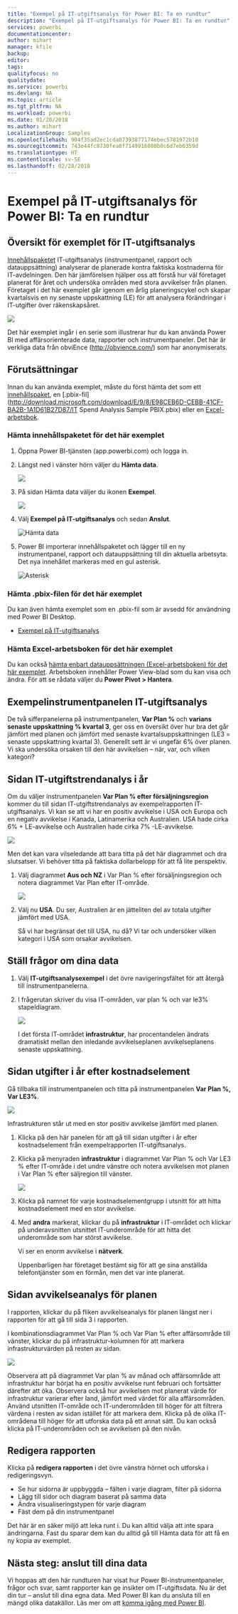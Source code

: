 ```yaml
---
title: "Exempel på IT-utgiftsanalys för Power BI: Ta en rundtur"
description: "Exempel på IT-utgiftsanalys för Power BI: Ta en rundtur"
services: powerbi
documentationcenter: 
author: mihart
manager: kfile
backup: 
editor: 
tags: 
qualityfocus: no
qualitydate: 
ms.service: powerbi
ms.devlang: NA
ms.topic: article
ms.tgt_pltfrm: NA
ms.workload: powerbi
ms.date: 01/20/2018
ms.author: mihart
LocalizationGroup: Samples
ms.openlocfilehash: 904f35ad2ec1cda07393877174ebec5781972b10
ms.sourcegitcommit: 743e44fc8730fea0f7149916080b0c6d7eb6359d
ms.translationtype: HT
ms.contentlocale: sv-SE
ms.lasthandoff: 02/28/2018
---
```

# <a name="it-spend-analysis-sample-for-power-bi-take-a-tour"></a>Exempel på IT-utgiftsanalys för Power BI: Ta en rundtur

## <a name="overview-of-the-it-spend-analysis-sample"></a>Översikt för exemplet för IT-utgiftsanalys
[Innehållspaketet](service-organizational-content-pack-introduction.md) IT-utgiftsanalys (instrumentpanel, rapport och datauppsättning) analyserar de planerade kontra faktiska kostnaderna för IT-avdelningen. Den här jämförelsen hjälper oss att förstå hur väl företaget planerat för året och undersöka områden med stora avvikelser från planen. Företaget i det här exemplet går igenom en årlig planeringscykel och skapar kvartalsvis en ny senaste uppskattning (LE) för att analysera förändringar i IT-utgifter över räkenskapsåret.

![](media/sample-it-spend/it1.png)

Det här exemplet ingår i en serie som illustrerar hur du kan använda Power BI med affärsorienterade data, rapporter och instrumentpaneler. Det här är verkliga data från obviEnce (<http://obvience.com/>) som har anonymiserats.

## <a name="prerequisites"></a>Förutsättningar

 Innan du kan använda exemplet, måste du först hämta det som ett [innehållspaket](https://docs.microsoft.com/en-us/power-bi/sample-it-spend#get-the-content-pack-for-this-sample), en [.pbix-fil](http://download.microsoft.com/download/E/9/8/E98CEB6D-CEBB-41CF-BA2B-1A1D61B27D87/IT Spend Analysis Sample PBIX.pbix) eller en [Excel-arbetsbok](http://go.microsoft.com/fwlink/?LinkId=529783).

### <a name="get-the-content-pack-for-this-sample"></a>Hämta innehållspaketet för det här exemplet

1. Öppna Power BI-tjänsten (app.powerbi.com) och logga in.
2. Längst ned i vänster hörn väljer du **Hämta data**.
   
    ![](media/sample-datasets/power-bi-get-data.png)
3. På sidan Hämta data väljer du ikonen **Exempel**.
   
   ![](media/sample-datasets/power-bi-samples-icon.png)
4. Välj **Exempel på IT-utgiftsanalys** och sedan **Anslut**.  
  
   ![Hämta data](media/sample-it-spend/it-connect.png)
   
5. Power BI importerar innehållspaketet och lägger till en ny instrumentpanel, rapport och datauppsättning till din aktuella arbetsyta. Det nya innehållet markeras med en gul asterisk. 
   
   ![Asterisk](media/sample-it-spend/it-asterisk.png)
  
### <a name="get-the-pbix-file-for-this-sample"></a>Hämta .pbix-filen för det här exemplet

Du kan även hämta exemplet som en .pbix-fil som är avsedd för användning med Power BI Desktop. 

 * [Exempel på IT-utgiftsanalys](http://download.microsoft.com/download/E/9/8/E98CEB6D-CEBB-41CF-BA2B-1A1D61B27D87/IT%20Spend%20Analysis%20Sample%20PBIX.pbix)

### <a name="get-the-excel-workbook-for-this-sample"></a>Hämta Excel-arbetsboken för det här exemplet
Du kan också [hämta enbart datauppsättningen (Excel-arbetsboken) för det här exemplet](http://go.microsoft.com/fwlink/?LinkId=529783). Arbetsboken innehåller Power View-blad som du kan visa och ändra. För att se rådata väljer du **Power Pivot > Hantera**.


## <a name="the-it-spend-analysis-sample-dashboard"></a>Exempelinstrumentpanelen IT-utgiftsanalys
De två sifferpanelerna på instrumentpanelen, **Var Plan %** och **varians senaste uppskattning % kvartal 3**, ger oss en översikt över hur bra det går jämfört med planen och jämfört med senaste kvartalsuppskattningen (LE3 = senaste uppskattning kvartal 3). Generellt sett är vi ungefär 6% över planen. Vi ska undersöka orsaken till den här avvikelsen – när, var, och vilken kategori?

## <a name="ytd-it-spend-trend-analysis-page"></a>Sidan IT-utgiftstrendanalys i år
Om du väljer instrumentpanelen **Var Plan % efter försäljningsregion** kommer du till sidan IT-utgiftstrendanalys av exempelrapporten IT-utgiftsanalys. Vi kan se att vi har en positiv avvikelse i USA och Europa och en negativ avvikelse i Kanada, Latinamerika och Australien. USA hade cirka 6% + LE-avvikelse och Australien hade cirka 7% -LE-avvikelse.

![](media/sample-it-spend/it2.png)

Men det kan vara vilseledande att bara titta på det här diagrammet och dra slutsatser. Vi behöver titta på faktiska dollarbelopp för att få lite perspektiv.

1. Välj diagrammet **Aus och NZ** i Var Plan % efter försäljningsregion och notera diagrammet Var Plan efter IT-område.

   ![](media/sample-it-spend/it3.png)
2. Välj nu **USA**. Du ser, Australien är en jätteliten del av totala utgifter jämfört med USA.

    Så vi har begränsat det till USA, nu då? Vi tar och undersöker vilken kategori i USA som orsakar avvikelsen.

## <a name="ask-questions-of-the-data"></a>Ställ frågor om dina data
1. Välj **IT-utgiftsanalysexempel** i det övre navigeringsfältet för att återgå till instrumentpanelerna.
2. I frågerutan skriver du visa IT-områden, var plan % och var le3% stapeldiagram.

   ![](media/sample-it-spend/it4.png)

   I det första IT-området **infrastruktur**, har procentandelen ändrats dramatiskt mellan den inledande avvikelseplanen avvikelseplanens senaste uppskattning.

## <a name="ytd-spend-by-cost-elements-page"></a>Sidan utgifter i år efter kostnadselement
Gå tillbaka till instrumentpanelen och titta på instrumentpanelen **Var Plan %, Var LE3%**.

![](media/sample-it-spend/it5.png)

Infrastrukturen står ut med en stor positiv avvikelse jämfört med planen.

1. Klicka på den här panelen för att gå till sidan utgifter i år efter kostnadselement från exempelrapporten IT-utgiftsanalys.
2. Klicka på menyraden **infrastruktur** i diagrammet Var Plan % och Var LE3 % efter IT-område i det undre vänstre och notera avvikelsen mot planen i Var Plan % efter säljregion till vänster.

    ![](media/sample-it-spend/it6.png)
3. Klicka på namnet för varje kostnadselementgrupp i utsnitt för att hitta kostnadselement med en stor avvikelse.
4. Med **andra** markerat, klickar du på **infrastruktur** i IT-området och klickar på underavsnitten utsnittet IT-underområde för att hitta det underområde som har störst avvikelse.  

   Vi ser en enorm avvikelse i **nätverk**.

   Uppenbarligen har företaget bestämt sig för att ge sina anställda telefontjänster som en förmån, men det var inte planerat.

## <a name="plan-variance-analysis-page"></a>Sidan avvikelseanalys för planen
I rapporten, klickar du på fliken avvikelseanalys för planen längst ner i rapporten för att gå till sida 3 i rapporten.

I kombinationsdiagrammet Var Plan % och Var Plan % efter affärsområde till vänster, klickar du på infrastruktur-kolumnen för att markera infrastrukturvärden på resten av sidan.

![](media/sample-it-spend/it7.png)

Observera att på diagrammet Var plan % av månad och affärsområde att infrastruktur har börjat ha en positiv avvikelse runt februari och fortsätter därefter att öka. Observera också hur avvikelsen mot planerat värde för infrastruktur varierar efter land, jämfört med värdet för alla affärsområden. Använd utsnitten IT-område och IT-underområden till höger för att filtrera värdena i resten av sidan istället för att markera dem. Klicka på de olika IT-områdena till höger för att utforska data på ett annat sätt. Du kan också klicka på IT-underområden och se avvikelsen på den nivån.

## <a name="edit-the-report"></a>Redigera rapporten
Klicka på **redigera rapporten** i det övre vänstra hörnet och utforska i redigeringsvyn.

* Se hur sidorna är uppbyggda – fälten i varje diagram, filter på sidorna
* Lägg till sidor och diagram baserat på samma data
* Ändra visualiseringstypen för varje diagram
* Fäst dem på din instrumentpanel

Det här är en säker miljö att leka runt i. Du kan alltid välja att inte spara ändringarna. Fast du sparar dem kan du alltid gå till Hämta data för att få en ny kopia av exemplet.

## <a name="next-steps-connect-to-your-data"></a>Nästa steg: anslut till dina data
Vi hoppas att den här rundturen har visat hur Power BI-instrumentpaneler, frågor och svar, samt rapporter kan ge insikter om IT-utgiftsdata. Nu är det din tur – anslut till dina egna data. Med Power BI kan du ansluta till en mängd olika datakällor. Läs mer om att [komma igång med Power BI](service-get-started.md).
